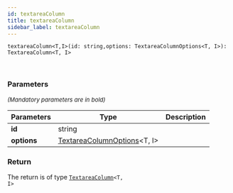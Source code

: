 ```yaml
---
id: textareaColumn
title: textareaColumn
sidebar_label: textareaColumn
---
```


```tsx
textareaColumn<T,I>(id: string,options: TextareaColumnOptions<T, I>): TextareaColumn<T, I>
```
<br/>



### Parameters

<font size="2"><i>(Mandatory parameters are in bold)</i></font>

| Parameters | Type | Description |
| --------- | ---- | ----------- |
| **id** | string |  |
| **options** | [TextareaColumnOptions](/api2/types/TextareaColumnOptions.md)<T, I\> |  |


### Return



The return is of type <code>[TextareaColumn](/api2/types/TextareaColumn.md)<T, I\></code>